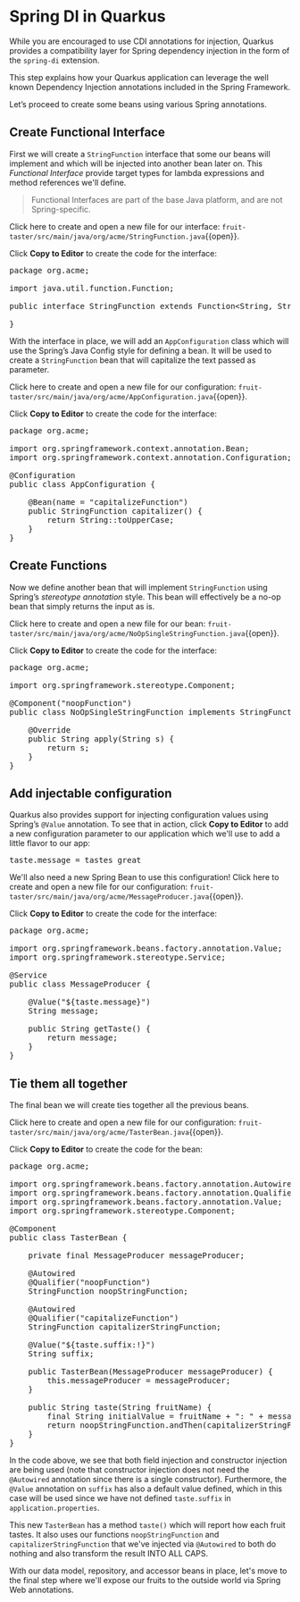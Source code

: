 # Spring DI in Quarkus

While you are encouraged to use CDI annotations for injection, Quarkus provides a compatibility layer for Spring dependency injection in the form of the `spring-di` extension.

This step explains how your Quarkus application can leverage the well known Dependency Injection annotations included in the Spring Framework.

Let’s proceed to create some beans using various Spring annotations.

## Create Functional Interface

First we will create a `StringFunction` interface that some our beans will implement and which will be injected into another bean later on. This _Functional Interface_ provide target types for lambda expressions and method references we'll define.

> Functional Interfaces are part of the base Java platform, and are not Spring-specific.

Click here to create and open a new file for our interface: `fruit-taster/src/main/java/org/acme/StringFunction.java`{{open}}.

Click **Copy to Editor** to create the code for the interface:

<pre class="file" data-filename="./fruit-taster/src/main/java/org/acme/StringFunction.java" data-target="replace">
package org.acme;

import java.util.function.Function;

public interface StringFunction extends Function&lt;String, String&gt; {

}
</pre>

With the interface in place, we will add an `AppConfiguration` class which will use the Spring’s Java Config style for defining a bean. It will be used to create a `StringFunction` bean that will capitalize the text passed as parameter.

Click here to create and open a new file for our configuration: `fruit-taster/src/main/java/org/acme/AppConfiguration.java`{{open}}.

Click **Copy to Editor** to create the code for the interface:

<pre class="file" data-filename="./fruit-taster/src/main/java/org/acme/AppConfiguration.java" data-target="replace">
package org.acme;

import org.springframework.context.annotation.Bean;
import org.springframework.context.annotation.Configuration;

@Configuration
public class AppConfiguration {

    @Bean(name = "capitalizeFunction")
    public StringFunction capitalizer() {
        return String::toUpperCase;
    }
}
</pre>

## Create Functions

Now we define another bean that will implement `StringFunction` using Spring’s _stereotype annotation_ style. This bean will effectively be a no-op bean that simply returns the input as is.

Click here to create and open a new file for our bean: `fruit-taster/src/main/java/org/acme/NoOpSingleStringFunction.java`{{open}}.

Click **Copy to Editor** to create the code for the interface:

<pre class="file" data-filename="./fruit-taster/src/main/java/org/acme/NoOpSingleStringFunction.java" data-target="replace">
package org.acme;

import org.springframework.stereotype.Component;

@Component("noopFunction")
public class NoOpSingleStringFunction implements StringFunction {

    @Override
    public String apply(String s) {
        return s;
    }
}
</pre>

## Add injectable configuration

Quarkus also provides support for injecting configuration values using Spring’s `@Value` annotation. To see that in action, click **Copy to Editor** to add a new configuration parameter to our application which we'll use to add a little flavor to our app:

<pre class="file" data-filename="./fruit-taster/src/main/resources/application.properties" data-target="append">
taste.message = tastes great
</pre>

We'll also need a new Spring Bean to use this configuration! Click here to create and open a new file for our configuration: `fruit-taster/src/main/java/org/acme/MessageProducer.java`{{open}}.

Click **Copy to Editor** to create the code for the interface:

<pre class="file" data-filename="./fruit-taster/src/main/java/org/acme/MessageProducer.java" data-target="replace">
package org.acme;

import org.springframework.beans.factory.annotation.Value;
import org.springframework.stereotype.Service;

@Service
public class MessageProducer {

    @Value("${taste.message}")
    String message;

    public String getTaste() {
        return message;
    }
}
</pre>

## Tie them all together

The final bean we will create ties together all the previous beans.

Click here to create and open a new file for our configuration: `fruit-taster/src/main/java/org/acme/TasterBean.java`{{open}}.

Click **Copy to Editor** to create the code for the bean:

<pre class="file" data-filename="./fruit-taster/src/main/java/org/acme/TasterBean.java" data-target="replace">
package org.acme;

import org.springframework.beans.factory.annotation.Autowired;
import org.springframework.beans.factory.annotation.Qualifier;
import org.springframework.beans.factory.annotation.Value;
import org.springframework.stereotype.Component;

@Component
public class TasterBean {

    private final MessageProducer messageProducer;

    @Autowired
    @Qualifier("noopFunction")
    StringFunction noopStringFunction;

    @Autowired
    @Qualifier("capitalizeFunction")
    StringFunction capitalizerStringFunction;

    @Value("${taste.suffix:!}")
    String suffix;

    public TasterBean(MessageProducer messageProducer) {
        this.messageProducer = messageProducer;
    }

    public String taste(String fruitName) {
        final String initialValue = fruitName + ": " + messageProducer.getTaste() + " " + suffix;
        return noopStringFunction.andThen(capitalizerStringFunction).apply(initialValue);
    }
}
</pre>

In the code above, we see that both field injection and constructor injection are being used (note that constructor injection does not need the `@Autowired` annotation since there is a single constructor). Furthermore, the `@Value` annotation on `suffix` has also a default value defined, which in this case will be used since we have not defined `taste.suffix` in `application.properties`.

This new `TasterBean` has a method `taste()` which will report how each fruit tastes. It also uses our functions `noopStringFunction` and `capitalizerStringFunction` that we've injected via `@Autowired` to both do nothing and also transform the result INTO ALL CAPS.

With our data model, repository, and accessor beans in place, let's move to the final step where we'll expose our fruits to the outside world via Spring Web annotations.
